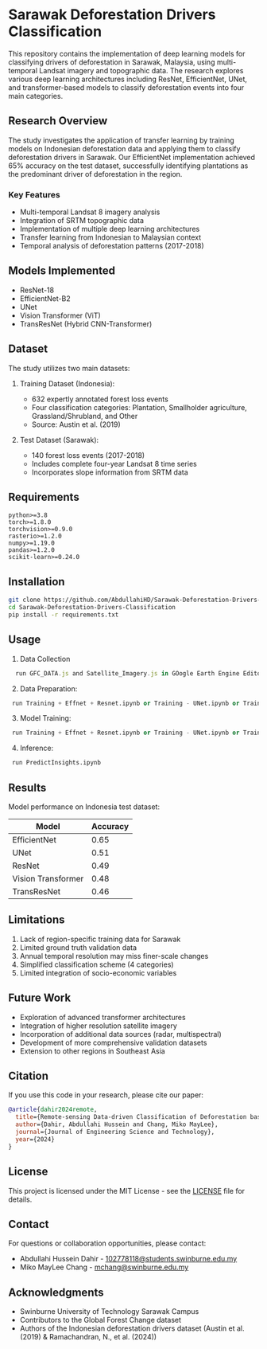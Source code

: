 # Sarawak Deforestation Drivers Classification

This repository contains the implementation of deep learning models for classifying drivers of deforestation in Sarawak, Malaysia, using multi-temporal Landsat imagery and topographic data. The research explores various deep learning architectures including ResNet, EfficientNet, UNet, and transformer-based models to classify deforestation events into four main categories.

## Research Overview

The study investigates the application of transfer learning by training models on Indonesian deforestation data and applying them to classify deforestation drivers in Sarawak. Our EfficientNet implementation achieved 65% accuracy on the test dataset, successfully identifying plantations as the predominant driver of deforestation in the region.

### Key Features

- Multi-temporal Landsat 8 imagery analysis
- Integration of SRTM topographic data
- Implementation of multiple deep learning architectures
- Transfer learning from Indonesian to Malaysian context
- Temporal analysis of deforestation patterns (2017-2018)

## Models Implemented

- ResNet-18
- EfficientNet-B2
- UNet
- Vision Transformer (ViT)
- TransResNet (Hybrid CNN-Transformer)

## Dataset

The study utilizes two main datasets:

1. Training Dataset (Indonesia):
   - 632 expertly annotated forest loss events
   - Four classification categories: Plantation, Smallholder agriculture, Grassland/Shrubland, and Other
   - Source: Austin et al. (2019)

2. Test Dataset (Sarawak):
   - 140 forest loss events (2017-2018)
   - Includes complete four-year Landsat 8 time series
   - Incorporates slope information from SRTM data

## Requirements

```
python>=3.8
torch>=1.8.0
torchvision>=0.9.0
rasterio>=1.2.0
numpy>=1.19.0
pandas>=1.2.0
scikit-learn>=0.24.0
```

## Installation

```bash
git clone https://github.com/AbdullahiHD/Sarawak-Deforestation-Drivers-Classification.git
cd Sarawak-Deforestation-Drivers-Classification
pip install -r requirements.txt
```

## Usage
1. Data Collection
``` JavaScript
  run GFC_DATA.js and Satellite_Imagery.js in GOogle Earth Engine Editor
```
2. Data Preparation:
```python
 run Training + Effnet + Resnet.ipynb or Training - UNet.ipynb or Training ViT Transformer.ipynb
```

3. Model Training:
```python
 run Training + Effnet + Resnet.ipynb or Training - UNet.ipynb or Training ViT Transformer.ipynb
```

4. Inference:
```python
 run PredictInsights.ipynb
```

## Results

Model performance on Indonesia test dataset:

| Model | Accuracy |
|-------|----------|
| EfficientNet | 0.65 |
| UNet | 0.51 |
| ResNet | 0.49 |
| Vision Transformer | 0.48 |
| TransResNet | 0.46 |

## Limitations

1. Lack of region-specific training data for Sarawak
2. Limited ground truth validation data
3. Annual temporal resolution may miss finer-scale changes
4. Simplified classification scheme (4 categories)
5. Limited integration of socio-economic variables

## Future Work

- Exploration of advanced transformer architectures
- Integration of higher resolution satellite imagery
- Incorporation of additional data sources (radar, multispectral)
- Development of more comprehensive validation datasets
- Extension to other regions in Southeast Asia

## Citation

If you use this code in your research, please cite our paper:

```bibtex
@article{dahir2024remote,
  title={Remote-sensing Data-driven Classification of Deforestation based on Machine Learning in Sarawak},
  author={Dahir, Abdullahi Hussein and Chang, Miko MayLee},
  journal={Journal of Engineering Science and Technology},
  year={2024}
}
```

## License

This project is licensed under the MIT License - see the [LICENSE](LICENSE) file for details.

## Contact

For questions or collaboration opportunities, please contact:
- Abdullahi Hussein Dahir - 102778118@students.swinburne.edu.my
- Miko MayLee Chang - mchang@swinburne.edu.my

## Acknowledgments

- Swinburne University of Technology Sarawak Campus
- Contributors to the Global Forest Change dataset
- Authors of the Indonesian deforestation drivers dataset (Austin et al. (2019) & Ramachandran, N., et al. (2024))
